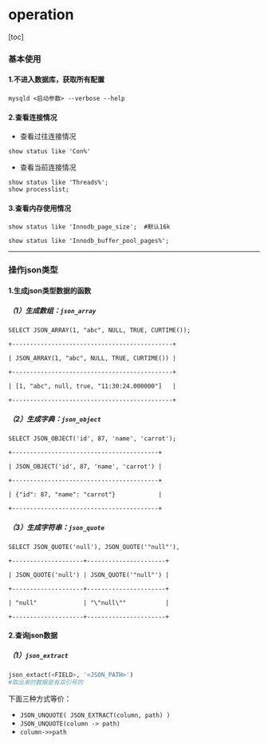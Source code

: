# operation

[toc]

### 基本使用

#### 1.不进入数据库，获取所有配置

```shell
mysqld <启动参数> --verbose --help
```

#### 2.查看连接情况
* 查看过往连接情况
```shell
show status like 'Con%'
```

* 查看当前连接情况
```shell
show status like 'Threads%';
show processlist;
```

#### 3.查看内存使用情况
```shell
show status like 'Innodb_page_size';  #默认16k

show status like 'Innodb_buffer_pool_pages%';
```

***

### 操作json类型

#### 1.生成json类型数据的函数

##### （1）生成数组：`json_array`

```mysql
SELECT JSON_ARRAY(1, "abc", NULL, TRUE, CURTIME());
```
```
+---------------------------------------------+

| JSON_ARRAY(1, "abc", NULL, TRUE, CURTIME()) |

+---------------------------------------------+

| [1, "abc", null, true, "11:30:24.000000"]   |

+---------------------------------------------+
```

##### （2）生成字典：`json_object`
```mysql
SELECT JSON_OBJECT('id', 87, 'name', 'carrot');
```
```
+-----------------------------------------+

| JSON_OBJECT('id', 87, 'name', 'carrot') |

+-----------------------------------------+

| {"id": 87, "name": "carrot"}            |

+-----------------------------------------+
```

##### （3）生成字符串：`json_quote`
```mysql
SELECT JSON_QUOTE('null'), JSON_QUOTE('"null"'),
```
```
+--------------------+----------------------+

| JSON_QUOTE('null') | JSON_QUOTE('"null"') |

+--------------------+----------------------+

| "null"             | "\"null\""           |

+--------------------+----------------------+
```

#### 2.查询json数据

##### （1）`json_extract`
```python
json_extact(<FIELD>, '<JSON_PATH>')
#取出来的数据是有双引号的
```
下面三种方式等价：
* `JSON_UNQUOTE( JSON_EXTRACT(column, path) )`
* `JSON_UNQUOTE(column -> path)`
* `column->>path`

